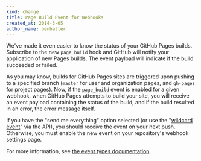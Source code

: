 ```yaml
---
kind: change
title: Page Build Event for Webhooks
created_at: 2014-3-05
author_name: benbalter
---
```


We've made it even easier to know the status of your GitHub Pages builds. Subscribe to the new `page_build` hook and GitHub will notify your application of new Pages builds. The event payload will indicate if the build succeeded or failed.

As you may know, builds for GitHub Pages sites are triggered upon pushing to a specified branch (`master` for user and organization pages, and `gh-pages` for project pages). Now, if the [`page_build`](http://developer.github.com/v3/activity/events/types/#pagebuildevent) event is enabled for a given webhook, when GitHub Pages attempts to build your site, you will receive an event payload containing the status of the build, and if the build resulted in an error, the error message itself.

If you have the "send me everything" option selected (or use the "[wildcard event](http://developer.github.com/changes/2014-02-24-wildcard-event-for-webhooks/)" via the API), you should receive the event on your next push. Otherwise, you must enable the new event on your repository's webhook settings page.

For more information, see [the event types documentation](http://developer.github.com/v3/activity/events/types/).
